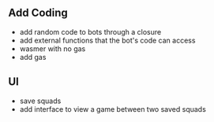 Add Coding
----------

- add random code to bots through a closure
- add external functions that the bot's code can access
- wasmer with no gas
- add gas

UI
--

- save squads
- add interface to view a game between two saved squads
